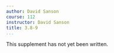```yaml
---
author: David Sanson
course: 112
instructor: David Sanson
title: 3.8-9
...
```


This supplement has not yet been written.
